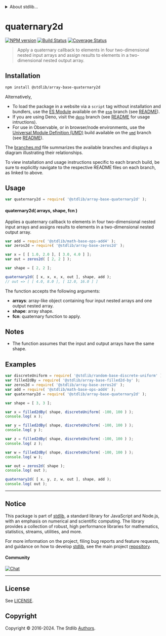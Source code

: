 <!--

@license Apache-2.0

Copyright (c) 2023 The Stdlib Authors.

Licensed under the Apache License, Version 2.0 (the "License");
you may not use this file except in compliance with the License.
You may obtain a copy of the License at

   http://www.apache.org/licenses/LICENSE-2.0

Unless required by applicable law or agreed to in writing, software
distributed under the License is distributed on an "AS IS" BASIS,
WITHOUT WARRANTIES OR CONDITIONS OF ANY KIND, either express or implied.
See the License for the specific language governing permissions and
limitations under the License.

-->


<details>
  <summary>
    About stdlib...
  </summary>
  <p>We believe in a future in which the web is a preferred environment for numerical computation. To help realize this future, we've built stdlib. stdlib is a standard library, with an emphasis on numerical and scientific computation, written in JavaScript (and C) for execution in browsers and in Node.js.</p>
  <p>The library is fully decomposable, being architected in such a way that you can swap out and mix and match APIs and functionality to cater to your exact preferences and use cases.</p>
  <p>When you use stdlib, you can be absolutely certain that you are using the most thorough, rigorous, well-written, studied, documented, tested, measured, and high-quality code out there.</p>
  <p>To join us in bringing numerical computing to the web, get started by checking us out on <a href="https://github.com/stdlib-js/stdlib">GitHub</a>, and please consider <a href="https://opencollective.com/stdlib">financially supporting stdlib</a>. We greatly appreciate your continued support!</p>
</details>

# quaternary2d

[![NPM version][npm-image]][npm-url] [![Build Status][test-image]][test-url] [![Coverage Status][coverage-image]][coverage-url] <!-- [![dependencies][dependencies-image]][dependencies-url] -->

> Apply a quaternary callback to elements in four two-dimensional nested input arrays and assign results to elements in a two-dimensional nested output array.

<section class="intro">

</section>

<!-- /.intro -->

<section class="installation">

## Installation

```bash
npm install @stdlib/array-base-quaternary2d
```

Alternatively,

-   To load the package in a website via a `script` tag without installation and bundlers, use the [ES Module][es-module] available on the [`esm`][esm-url] branch (see [README][esm-readme]).
-   If you are using Deno, visit the [`deno`][deno-url] branch (see [README][deno-readme] for usage intructions).
-   For use in Observable, or in browser/node environments, use the [Universal Module Definition (UMD)][umd] build available on the [`umd`][umd-url] branch (see [README][umd-readme]).

The [branches.md][branches-url] file summarizes the available branches and displays a diagram illustrating their relationships.

To view installation and usage instructions specific to each branch build, be sure to explicitly navigate to the respective README files on each branch, as linked to above.

</section>

<section class="usage">

## Usage

```javascript
var quaternary2d = require( '@stdlib/array-base-quaternary2d' );
```

#### quaternary2d( arrays, shape, fcn )

Applies a quaternary callback to elements in four two-dimensional nested input arrays and assigns results to elements in a two-dimensional nested output array.

```javascript
var add = require( '@stdlib/math-base-ops-add4' );
var zeros2d = require( '@stdlib/array-base-zeros2d' );

var x = [ [ 1.0, 2.0 ], [ 3.0, 4.0 ] ];
var out = zeros2d( [ 2, 2 ] );

var shape = [ 2, 2 ];

quaternary2d( [ x, x, x, x, out ], shape, add );
// out => [ [ 4.0, 8.0 ], [ 12.0, 16.0 ] ]
```

The function accepts the following arguments:

-   **arrays**: array-like object containing four input nested arrays and one output nested array.
-   **shape**: array shape.
-   **fcn**: quaternary function to apply.

</section>

<!-- /.usage -->

<section class="notes">

## Notes

-   The function assumes that the input and output arrays have the same shape.

</section>

<!-- /.notes -->

<section class="examples">

## Examples

<!-- eslint no-undef: "error" -->

```javascript
var discreteUniform = require( '@stdlib/random-base-discrete-uniform' ).factory;
var filled2dBy = require( '@stdlib/array-base-filled2d-by' );
var zeros2d = require( '@stdlib/array-base-zeros2d' );
var add = require( '@stdlib/math-base-ops-add4' );
var quaternary2d = require( '@stdlib/array-base-quaternary2d' );

var shape = [ 3, 3 ];

var x = filled2dBy( shape, discreteUniform( -100, 100 ) );
console.log( x );

var y = filled2dBy( shape, discreteUniform( -100, 100 ) );
console.log( y );

var z = filled2dBy( shape, discreteUniform( -100, 100 ) );
console.log( z );

var w = filled2dBy( shape, discreteUniform( -100, 100 ) );
console.log( w );

var out = zeros2d( shape );
console.log( out );

quaternary2d( [ x, y, z, w, out ], shape, add );
console.log( out );
```

</section>

<!-- /.examples -->

<!-- Section for related `stdlib` packages. Do not manually edit this section, as it is automatically populated. -->

<section class="related">

</section>

<!-- /.related -->

<!-- Section for all links. Make sure to keep an empty line after the `section` element and another before the `/section` close. -->


<section class="main-repo" >

* * *

## Notice

This package is part of [stdlib][stdlib], a standard library for JavaScript and Node.js, with an emphasis on numerical and scientific computing. The library provides a collection of robust, high performance libraries for mathematics, statistics, streams, utilities, and more.

For more information on the project, filing bug reports and feature requests, and guidance on how to develop [stdlib][stdlib], see the main project [repository][stdlib].

#### Community

[![Chat][chat-image]][chat-url]

---

## License

See [LICENSE][stdlib-license].


## Copyright

Copyright &copy; 2016-2024. The Stdlib [Authors][stdlib-authors].

</section>

<!-- /.stdlib -->

<!-- Section for all links. Make sure to keep an empty line after the `section` element and another before the `/section` close. -->

<section class="links">

[npm-image]: http://img.shields.io/npm/v/@stdlib/array-base-quaternary2d.svg
[npm-url]: https://npmjs.org/package/@stdlib/array-base-quaternary2d

[test-image]: https://github.com/stdlib-js/array-base-quaternary2d/actions/workflows/test.yml/badge.svg?branch=v0.2.0
[test-url]: https://github.com/stdlib-js/array-base-quaternary2d/actions/workflows/test.yml?query=branch:v0.2.0

[coverage-image]: https://img.shields.io/codecov/c/github/stdlib-js/array-base-quaternary2d/main.svg
[coverage-url]: https://codecov.io/github/stdlib-js/array-base-quaternary2d?branch=main

<!--

[dependencies-image]: https://img.shields.io/david/stdlib-js/array-base-quaternary2d.svg
[dependencies-url]: https://david-dm.org/stdlib-js/array-base-quaternary2d/main

-->

[chat-image]: https://img.shields.io/gitter/room/stdlib-js/stdlib.svg
[chat-url]: https://app.gitter.im/#/room/#stdlib-js_stdlib:gitter.im

[stdlib]: https://github.com/stdlib-js/stdlib

[stdlib-authors]: https://github.com/stdlib-js/stdlib/graphs/contributors

[umd]: https://github.com/umdjs/umd
[es-module]: https://developer.mozilla.org/en-US/docs/Web/JavaScript/Guide/Modules

[deno-url]: https://github.com/stdlib-js/array-base-quaternary2d/tree/deno
[deno-readme]: https://github.com/stdlib-js/array-base-quaternary2d/blob/deno/README.md
[umd-url]: https://github.com/stdlib-js/array-base-quaternary2d/tree/umd
[umd-readme]: https://github.com/stdlib-js/array-base-quaternary2d/blob/umd/README.md
[esm-url]: https://github.com/stdlib-js/array-base-quaternary2d/tree/esm
[esm-readme]: https://github.com/stdlib-js/array-base-quaternary2d/blob/esm/README.md
[branches-url]: https://github.com/stdlib-js/array-base-quaternary2d/blob/main/branches.md

[stdlib-license]: https://raw.githubusercontent.com/stdlib-js/array-base-quaternary2d/main/LICENSE

</section>

<!-- /.links -->
